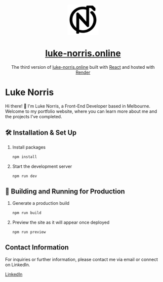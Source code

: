 &nbsp;

<div align="center">
  <img alt="Logo" src="https://raw.githubusercontent.com/lukeNorris1/portfolio-v2/main/public/vite.svg" width="100" />
</div>
<h1 align="center">
  <a href='https://www.luke-norris.online'>luke-norris.online</a>
</h1>
<p align="center">
  The third version of <a href="https://luke-norris.online" target="_blank">luke-norris.online</a> built with <a href="https://react.dev/" target="_blank">React</a> and hosted with <a href="https://render.com/" target="_blank">Render</a>
</p>

# Luke Norris

Hi there! 👋 I'm Luke Norris, a Front-End Developer based in Melbourne. Welcome to my portfolio website, where you can learn more about me and the projects I've completed.

## 🛠 Installation & Set Up

1. Install packages

   ```sh
   npm install
   ```

1. Start the development server

   ```sh
   npm run dev
   ```

## 🚀 Building and Running for Production

1. Generate a production build

   ```sh
   npm run build
   ```

1. Preview the site as it will appear once deployed

   ```sh
   npm run preview
   ```

## Contact Information

For inquiries or further information, please contact me via email or connect on LinkedIn.

[LinkedIn](https://linkedin.com/in/luke-norris-)
